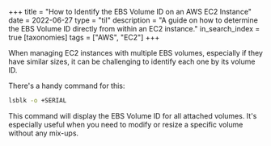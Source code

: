 +++
title = "How to Identify the EBS Volume ID on an AWS EC2 Instance"
date = 2022-06-27
type = "til"
description = "A guide on how to determine the EBS Volume ID directly from within an EC2 instance."
in_search_index = true
[taxonomies]
tags = ["AWS", "EC2"]
+++

When managing EC2 instances with multiple EBS volumes, especially if they have similar sizes, it can be challenging to identify each one by its volume ID. 

There's a handy command for this:

```bash
lsblk -o +SERIAL
```

This command will display the EBS Volume ID for all attached volumes. It's especially useful when you need to modify or resize a specific volume without any mix-ups.
